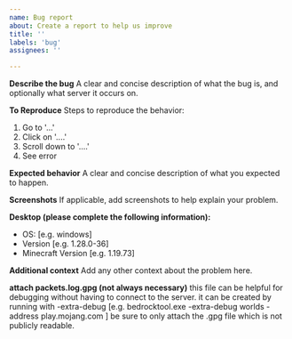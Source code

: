 ```yaml
---
name: Bug report
about: Create a report to help us improve
title: ''
labels: 'bug'
assignees: ''

---
```


**Describe the bug**
A clear and concise description of what the bug is,
and optionally what server it occurs on.

**To Reproduce**
Steps to reproduce the behavior:
1. Go to '...'
2. Click on '....'
3. Scroll down to '....'
4. See error

**Expected behavior**
A clear and concise description of what you expected to happen.

**Screenshots**
If applicable, add screenshots to help explain your problem.

**Desktop (please complete the following information):**
 - OS: [e.g. windows]
 - Version [e.g. 1.28.0-36]
 - Minecraft Version [e.g. 1.19.73]

**Additional context**
Add any other context about the problem here.


**attach packets.log.gpg (not always necessary)**
this file can be helpful for debugging without having to connect to the server.
it can be created by running with -extra-debug [e.g. bedrocktool.exe -extra-debug worlds -address play.mojang.com ]
be sure to only attach the .gpg file which is not publicly readable.
